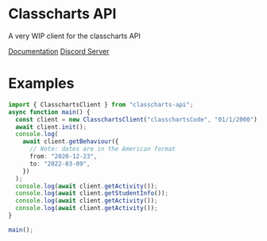 # Classcharts API

A very WIP client for the classcharts API

[Documentation](https://jamesatjaminit.github.io/classcharts-api/index.html)
[Discord Server](https://discord.gg/985yaqxPuy)
# Examples

```typescript
import { ClasschartsClient } from "classcharts-api";
async function main() {
  const client = new ClasschartsClient("classchartsCode", "01/1/2000");
  await client.init();
  console.log(
    await client.getBehaviour({
      // Note: dates are in the American format
      from: "2020-12-23",
      to: "2022-03-09",
    })
  );
  console.log(await client.getActivity());
  console.log(await client.getStudentInfo());
  console.log(await client.getActivity());
  console.log(await client.getActivity());
}

main();
```
